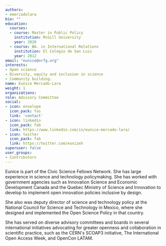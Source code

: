 ```yaml
---
authors:
- emercadolara
bio: ""
education:
  courses:
  - course: Master in Public Policy
    institution: McGill University
    year: 2020
  - course: BA. in International Relations
    institution: El Colegio de San Luis
    year: 2012
email: "eunice@orfg.org"
interests:
- Open science
- Diversity, equity and inclusion in science
- Community building. 
name: Eunice Mercado-Lara
weight: 1
organizations:
role: Advisory Committee
social:
- icon: envelope
  icon_pack: fas
  link: 'contact'
- icon: linkedin
  icon_pack: fab
  link: https://www.linkedin.com/in/eunice-mercado-lara/
- icon: twitter
  icon_pack: fab
  link: https://twitter.com/eunizeh
superuser: false
user_groups:
- Contributors
---
```


Eunice is part of the Civic Science Fellows Network. She has large experience in science and technology policymaking. She has worked with government agencies such as Innovation Science and Economic Development Canada and the Quebec Ministry of Science and Innovation to develop to implement open innovation policies inclusive by design. 

She also was deputy director of science and technology policy at the National Council for Science and Technology in Mexico, where she designed and implemented the Open Science Policy in that country. 

She has served on diverse advisory committees and boards in several international initiatives advocating for greater openness and collaboration in scientific practice, such as the CERN's SCOAP3 initiative, The International Open Access Week, and OpenCon LATAM.
